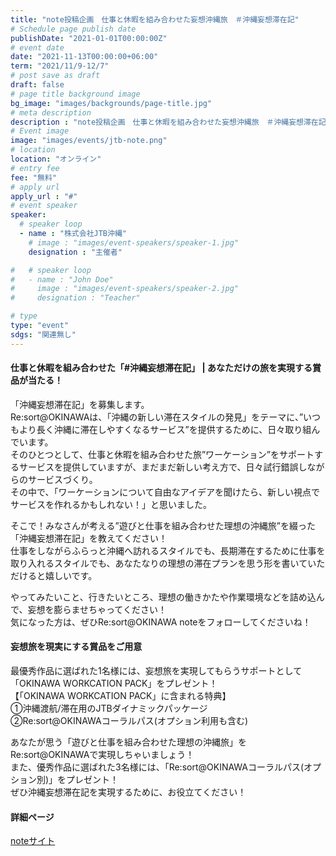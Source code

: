```yaml
---
title: "note投稿企画　仕事と休暇を組み合わせた妄想沖縄旅　＃沖縄妄想滞在記"
# Schedule page publish date
publishDate: "2021-01-01T00:00:00Z"
# event date
date: "2021-11-13T00:00:00+06:00"
term: "2021/11/9-12/7"
# post save as draft
draft: false
# page title background image
bg_image: "images/backgrounds/page-title.jpg"
# meta description
description : "note投稿企画　仕事と休暇を組み合わせた妄想沖縄旅　＃沖縄妄想滞在記"
# Event image
image: "images/events/jtb-note.png"
# location
location: "オンライン"
# entry fee
fee: "無料"
# apply url
apply_url : "#"
# event speaker
speaker:
  # speaker loop
  - name : "株式会社JTB沖縄"
    # image : "images/event-speakers/speaker-1.jpg"
    designation : "主催者"

#   # speaker loop
#   - name : "John Doe"
#     image : "images/event-speakers/speaker-2.jpg"
#     designation : "Teacher"

# type
type: "event"
sdgs: "関連無し"
---
```


#### 仕事と休暇を組み合わせた「#沖縄妄想滞在記」 | あなただけの旅を実現する賞品が当たる！
「沖縄妄想滞在記」を募集します。  
Re:sort@OKINAWAは、「沖縄の新しい滞在スタイルの発見」をテーマに、”いつもより長く沖縄に滞在しやすくなるサービス”を提供するために、日々取り組んでいます。  
そのひとつとして、仕事と休暇を組み合わせた旅”ワーケーション”をサポートするサービスを提供していますが、まだまだ新しい考え方で、日々試行錯誤しながらのサービスづくり。  
その中で、「ワーケーションについて自由なアイデアを聞けたら、新しい視点でサービスを作れるかもしれない！」と思いました。  
  
そこで！みなさんが考える”遊びと仕事を組み合わせた理想の沖縄旅”を綴った「沖縄妄想滞在記」を教えてください！  
仕事をしながらふらっと沖縄へ訪れるスタイルでも、長期滞在するために仕事を取り入れるスタイルでも、あなたなりの理想の滞在プランを思う形を書いていただけると嬉しいです。  
  
やってみたいこと、行きたいところ、理想の働きかたや作業環境などを詰め込んで、妄想を膨らませちゃってください！  
気になった方は、ぜひRe:sort@OKINAWA noteをフォローしてくださいね！  
#### 妄想旅を現実にする賞品をご用意
最優秀作品に選ばれた1名様には、妄想旅を実現してもらうサポートとして「OKINAWA WORKCATION PACK」をプレゼント！  
【「OKINAWA WORKCATION PACK」に含まれる特典】  
①沖縄渡航/滞在用のJTBダイナミックパッケージ  
②Re:sort@OKINAWAコーラルパス(オプション利用も含む)  
  
あなたが思う「遊びと仕事を組み合わせた理想の沖縄旅」をRe:sort@OKINAWAで実現しちゃいましょう！  
また、優秀作品に選ばれた3名様には、「Re:sort@OKINAWAコーラルパス(オプション別)」をプレゼント！  
ぜひ沖縄妄想滞在記を実現するために、お役立てください！  
#### 詳細ページ
<a href="https://note.com/resort_okinawa/n/n1f20864a9f31" target="_blank">noteサイト</a>
